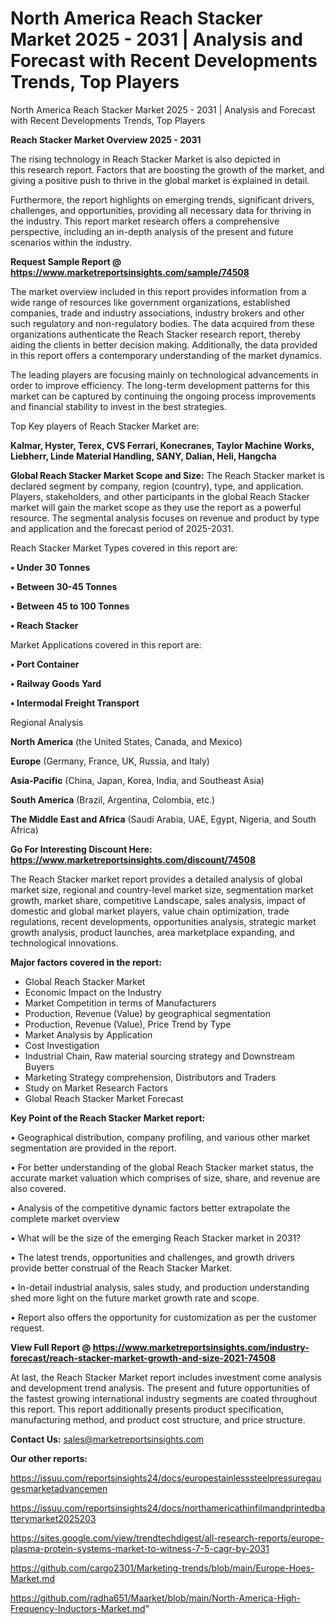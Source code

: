 # North America Reach Stacker Market 2025 - 2031 | Analysis and Forecast with Recent Developments Trends, Top Players
North America Reach Stacker Market 2025 - 2031 | Analysis and Forecast with Recent Developments Trends, Top Players

<Strong> Reach Stacker Market Overview 2025 - 2031</strong>

The rising technology in Reach Stacker Market is also depicted in this research report. Factors that are boosting the growth of the market, and giving a positive push to thrive in the global market is explained in detail.

Furthermore, the report highlights on emerging trends, significant drivers, challenges, and opportunities, providing all necessary data for thriving in the industry. This report market research offers a comprehensive perspective, including an in-depth analysis of the present and future scenarios within the industry.

<strong>Request Sample Report @ <a href=https://www.marketreportsinsights.com/sample/74508>https://www.marketreportsinsights.com/sample/74508</a></strong>

The market overview included in this report provides information from a wide range of resources like government organizations, established companies, trade and industry associations, industry brokers and other such regulatory and non-regulatory bodies. The data acquired from these organizations authenticate the Reach Stacker research report, thereby aiding the clients in better decision making. Additionally, the data provided in this report offers a contemporary understanding of the market dynamics.

The leading players are focusing mainly on technological advancements in order to improve efficiency. The long-term development patterns for this market can be captured by continuing the ongoing process improvements and financial stability to invest in the best strategies.

Top Key players of Reach Stacker Market are:

<strong>Kalmar, Hyster, Terex, CVS Ferrari, Konecranes, Taylor Machine Works, Liebherr, Linde Material Handling, SANY, Dalian, Heli, Hangcha</strong>

<strong><b>Global Reach Stacker Market Scope and Size:</b></strong>
The Reach Stacker market is declared segment by company, region (country), type, and application. Players, stakeholders, and other participants in the global Reach Stacker market will gain the market scope as they use the report as a powerful resource. The segmental analysis focuses on revenue and product by type and application and the forecast period of 2025-2031.

Reach Stacker Market Types covered in this report are:

<strong>• Under 30 Tonnes

• Between 30-45 Tonnes

• Between 45 to 100 Tonnes

• Reach Stacker</strong>

Market Applications covered in this report are:

<strong>• Port Container

• Railway Goods Yard

• Intermodal Freight Transport</strong> 

Regional Analysis

<strong>North America</strong> (the United States, Canada, and Mexico)

<strong>Europe</strong> (Germany, France, UK, Russia, and Italy)

<strong>Asia-Pacific</strong> (China, Japan, Korea, India, and Southeast Asia)

<strong>South America</strong> (Brazil, Argentina, Colombia, etc.)

<strong>The Middle East and Africa</strong> (Saudi Arabia, UAE, Egypt, Nigeria, and South Africa)

<strong>Go For Interesting Discount Here: <a href=https://www.marketreportsinsights.com/discount/74508>https://www.marketreportsinsights.com/discount/74508</a></strong>

The Reach Stacker market report provides a detailed analysis of global market size, regional and country-level market size, segmentation market growth, market share, competitive Landscape, sales analysis, impact of domestic and global market players, value chain optimization, trade regulations, recent developments, opportunities analysis, strategic market growth analysis, product launches, area marketplace expanding, and technological innovations.

<strong><b>Major factors covered in the report:</b></strong>
<ul>
  <li>Global Reach Stacker Market </li>
  <li>Economic Impact on the Industry</li>
  <li>Market Competition in terms of Manufacturers</li>
  <li>Production, Revenue (Value) by geographical segmentation</li>
  <li>Production, Revenue (Value), Price Trend by Type</li>
  <li>Market Analysis by Application</li>
  <li>Cost Investigation</li>
  <li>Industrial Chain, Raw material sourcing strategy and Downstream Buyers</li>
  <li>Marketing Strategy comprehension, Distributors and Traders</li>
  <li>Study on Market Research Factors</li>
  <li>Global Reach Stacker Market Forecast</li>
</ul>

<strong><b>Key Point of the Reach Stacker Market report:</b></strong>

• Geographical distribution, company profiling, and various other market segmentation are provided in the report.

• For better understanding of the global Reach Stacker market status, the accurate market valuation which comprises of size, share, and revenue are also covered.

• Analysis of the competitive dynamic factors better extrapolate the complete market overview

• What will be the size of the emerging Reach Stacker market in 2031?

• The latest trends, opportunities and challenges, and growth drivers provide better construal of the Reach Stacker Market.

• In-detail industrial analysis, sales study, and production understanding shed more light on the future market growth rate and scope.

• Report also offers the opportunity for customization as per the customer request.

<strong><b>View Full Report @ <a href=https://www.marketreportsinsights.com/industry-forecast/reach-stacker-market-growth-and-size-2021-74508>https://www.marketreportsinsights.com/industry-forecast/reach-stacker-market-growth-and-size-2021-74508</a></b></strong>


At last, the Reach Stacker Market report includes investment come analysis and development trend analysis. The present and future opportunities of the fastest growing international industry segments are coated throughout this report. This report additionally presents product specification, manufacturing method, and product cost structure, and price structure.

<strong>Contact Us:</strong>
sales@marketreportsinsights.com

<strong>Our other reports:</strong>

<a href=https://issuu.com/reportsinsights24/docs/europestainlesssteelpressuregaugesmarketadvancemen>https://issuu.com/reportsinsights24/docs/europestainlesssteelpressuregaugesmarketadvancemen</a>

<a href=https://issuu.com/reportsinsights24/docs/northamericathinfilmandprintedbatterymarket2025203>https://issuu.com/reportsinsights24/docs/northamericathinfilmandprintedbatterymarket2025203</a>

<a href=https://sites.google.com/view/trendtechdigest/all-research-reports/europe-plasma-protein-systems-market-to-witness-7-5-cagr-by-2031>https://sites.google.com/view/trendtechdigest/all-research-reports/europe-plasma-protein-systems-market-to-witness-7-5-cagr-by-2031</a>

<a href=https://github.com/cargo2301/Marketing-trends/blob/main/Europe-Hoes-Market.md>https://github.com/cargo2301/Marketing-trends/blob/main/Europe-Hoes-Market.md</a>

<a href=https://github.com/radha651/Maarket/blob/main/North-America-High-Frequency-Inductors-Market.md>https://github.com/radha651/Maarket/blob/main/North-America-High-Frequency-Inductors-Market.md</a>"
